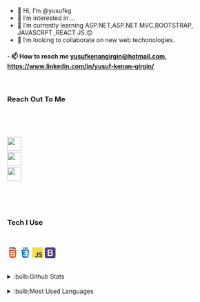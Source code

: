 - 👋 Hi, I’m @yusufkg
- 👀 I’m interested in ...
- 🌱 I’m currently learning ASP.NET,ASP.NET MVC,BOOTSTRAP, JAVASCRPT ,REACT JS.:blush:
- 💞️ I’m looking to collaborate on new web techonologies.
#### - 📫 How to reach me yusufkenangirgin@hotmail.com, https://www.linkedin.com/in/yusuf-kenan-girgin/
                     
<!-- 
<iframe src="https://giphy.com/embed/l1J9PC411qxTzlp2U" align="right" frameBorder="0" class="giphy-embed" allowFullScreen>
</iframe> -->

<!---
yusufkg/yusufkg is a ✨ special ✨ repository because its `README.md` (this file) appears on your GitHub profile.
You can click the Preview link to take a look at your changes.
-->
</br>

### Reach Out To Me
</br>
<pre>

[<img height="32" width="32" src="https://unpkg.com/simple-icons@v5/icons/twitter.svg" />][Twitter]  [<img height="32" width="32"  src="https://unpkg.com/simple-icons@v5/icons/linkedin.svg" />][linkedin]  [<img height="32" width="32" src="https://unpkg.com/simple-icons@v5/icons/instagram.svg" />][Instagram]


</pre>
</br>

### Tech I Use
</br>

<img src="https://raw.githubusercontent.com/github/explore/80688e429a7d4ef2fca1e82350fe8e3517d3494d/topics/html/html.png" width="25"/></div> <img src="https://raw.githubusercontent.com/github/explore/80688e429a7d4ef2fca1e82350fe8e3517d3494d/topics/css/css.png" width="25"/> <img src="https://raw.githubusercontent.com/github/explore/80688e429a7d4ef2fca1e82350fe8e3517d3494d/topics/javascript/javascript.png" width="25"/> <img src="https://raw.githubusercontent.com/github/explore/80688e429a7d4ef2fca1e82350fe8e3517d3494d/topics/bootstrap/bootstrap.png" width="25"/>

</br>

<details>
<summary>:bulb:Github Stats</summary>
  
</br>
<img src="https://github-readme-stats.vercel.app/api?username=yusufkg&theme=radical" >
</details>

</br>

<details>
<summary>:bulb:Most Used Languages</summary>
  
</br>
<img src="https://github-readme-stats.vercel.app/api/top-langs/?username=anuraghazra&layout=compact" >
</details>


[Twitter]:https://twitter.com/yusufkenangrgn
[Linkedin]:https://www.linkedin.com/in/yusuf-kenan-girgin/
[Instagram]:https://www.instagram.com/yusufkenangrgn/

